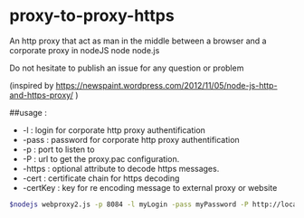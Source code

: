 # proxy-to-proxy-https
An http proxy that act as man in the middle between a browser and a corporate proxy in nodeJS node node.js

Do not hesitate to publish an issue for any question or problem

(inspired by https://newspaint.wordpress.com/2012/11/05/node-js-http-and-https-proxy/ )

##usage : 

* -l : login for corporate http proxy authentification
* -pass : password for corporate http proxy authentification
* -p : port to listen to
* -P : url to get the proxy.pac configuration.
* -https : optional attribute to decode https messages.
* -cert : certificate chain for https decoding
* -certKey : key for re encoding message to external proxy or website



```sh
$nodejs webproxy2.js -p 8084 -l myLogin -pass myPassword -P http://localhost:8082 -d -https -cert fullchain.pem -certKey key-letsencrypt.pem 
